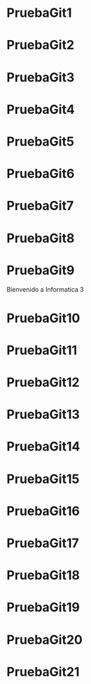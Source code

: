# PruebaGit1



# PruebaGit2



# PruebaGit3



# PruebaGit4



# PruebaGit5



# PruebaGit6



# PruebaGit7



# PruebaGit8



# PruebaGit9
Bienvenido a Informatica 3


# PruebaGit10



# PruebaGit11



# PruebaGit12



# PruebaGit13



# PruebaGit14



# PruebaGit15



# PruebaGit16



# PruebaGit17



# PruebaGit18



# PruebaGit19



# PruebaGit20



# PruebaGit21



